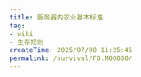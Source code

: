 ```yaml
---
title: 服务器内农业基本标准
tag:
- wiki
- 生存规则
createTime: 2025/07/08 11:25:46
permalink: /survival/FB.M00000/
---
```

